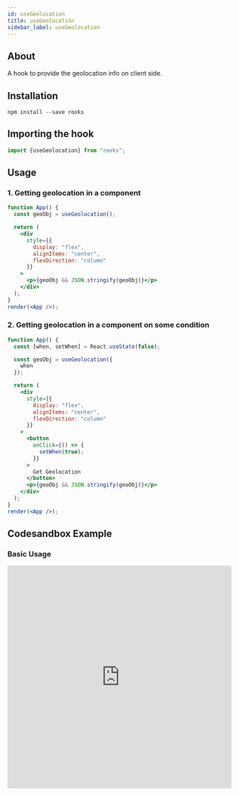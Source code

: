 ```yaml
---
id: useGeolocation
title: useGeolocation
sidebar_label: useGeolocation
---
```


    

## About

A hook to provide the geolocation info on client side.

## Installation

    npm install --save rooks

## Importing the hook

```javascript
import {useGeolocation} from "rooks";
```

## Usage

### 1. Getting geolocation in a component

```jsx
function App() {
  const geoObj = useGeolocation();

  return (
    <div
      style={{
        display: "flex",
        alignItems: "center",
        flexDirection: "column"
      }}
    >
      <p>{geoObj && JSON.stringify(geoObj)}</p>
    </div>
  );
}
render(<App />);
```

### 2. Getting geolocation in a component on some condition

```jsx
function App() {
  const [when, setWhen] = React.useState(false);

  const geoObj = useGeolocation({
    when
  });

  return (
    <div
      style={{
        display: "flex",
        alignItems: "center",
        flexDirection: "column"
      }}
    >
      <button
        onClick={() => {
          setWhen(true);
        }}
      >
        Get Geolocation
      </button>
      <p>{geoObj && JSON.stringify(geoObj)}</p>
    </div>
  );
}
render(<App />);
```


## Codesandbox Example

### Basic Usage

<iframe src="https://codesandbox.io/embed/usegeolocation-r1lm7?fontsize=14&hidenavigation=1&theme=dark"
style="width:100%; height:500px; border:0; border-radius: 4px; overflow:hidden;"
title="useGeolocation"
allow="accelerometer; ambient-light-sensor; camera; encrypted-media; geolocation; gyroscope; hid; microphone; midi; payment; usb; vr; xr-spatial-tracking"
sandbox="allow-forms allow-modals allow-popups allow-presentation allow-same-origin allow-scripts"
/>

## Join Bhargav's discord server
You can click on the floating discord icon at the bottom right of the screen and talk to us in our server.

